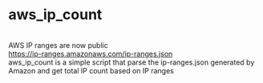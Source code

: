 # aws_ip_count
<br>AWS IP ranges are now public
<br><url>https://ip-ranges.amazonaws.com/ip-ranges.json</url>
<br>aws_ip_count is a simple script that parse the ip-ranges.json generated by Amazon and get total IP count based on IP ranges
